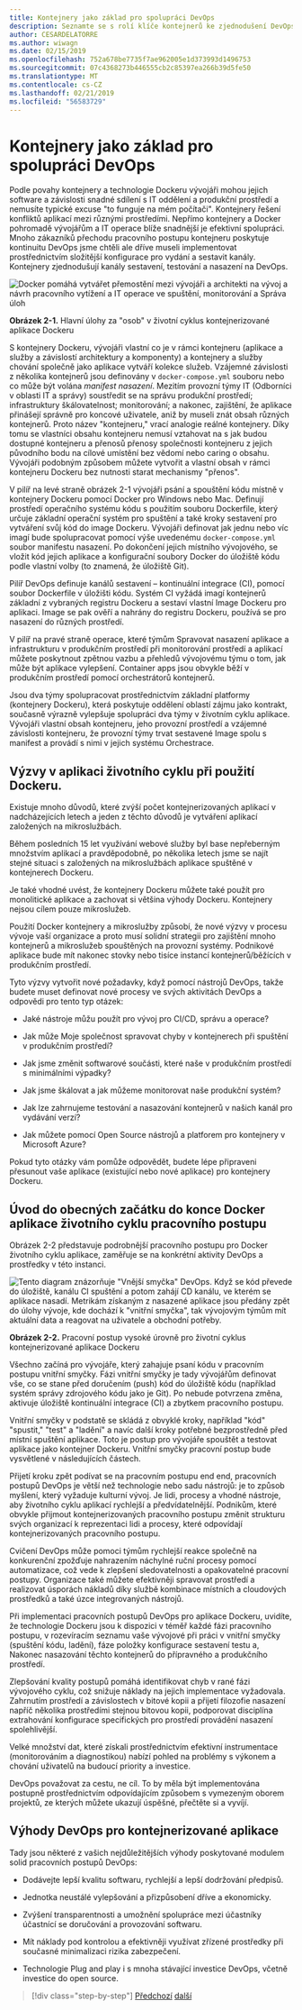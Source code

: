 ```yaml
---
title: Kontejnery jako základ pro spolupráci DevOps
description: Seznamte se s rolí klíče kontejnerů ke zjednodušení DevOps.
author: CESARDELATORRE
ms.author: wiwagn
ms.date: 02/15/2019
ms.openlocfilehash: 752a678be7735f7ae962005e1d373993d1496753
ms.sourcegitcommit: 07c4368273b446555cb2c85397ea266b39d5fe50
ms.translationtype: MT
ms.contentlocale: cs-CZ
ms.lasthandoff: 02/21/2019
ms.locfileid: "56583729"
---
```

# <a name="containers-as-the-foundation-for-devops-collaboration"></a>Kontejnery jako základ pro spolupráci DevOps

Podle povahy kontejnery a technologie Dockeru vývojáři mohou jejich software a závislosti snadné sdílení s IT oddělení a produkční prostředí a nemusíte typické excuse "to funguje na mém počítači". Kontejnery řešení konfliktů aplikací mezi různými prostředími. Nepřímo kontejnery a Docker pohromadě vývojářům a IT operace blíže snadnější je efektivní spolupráci. Mnoho zákazníků přechodu pracovního postupu kontejneru poskytuje kontinuitu DevOps jsme chtěli ale dříve museli implementovat prostřednictvím složitější konfigurace pro vydání a sestavit kanály. Kontejnery zjednodušují kanály sestavení, testování a nasazení na DevOps.

![Docker pomáhá vytvářet přemostění mezi vývojáři a architekti na vývoj a návrh pracovního vytížení a IT operace ve spuštění, monitorování a Správa úloh](./media/image1.png)

**Obrázek 2-1.** Hlavní úlohy za "osob" v životní cyklus kontejnerizované aplikace Dockeru

S kontejnery Dockeru, vývojáři vlastní co je v rámci kontejneru (aplikace a služby a závislostí architektury a komponenty) a kontejnery a služby chování společně jako aplikace vytváří kolekce služeb. Vzájemné závislosti z několika kontejnerů jsou definovány v `docker-compose.yml` souboru nebo co může být volána *manifest nasazení*. Mezitím provozní týmy IT (Odborníci v oblasti IT a správy) soustředit se na správu produkční prostředí; infrastruktury škálovatelnost; monitorování; a nakonec, zajištění, že aplikace přinášejí správně pro koncové uživatele, aniž by museli znát obsah různých kontejnerů. Proto název "kontejneru," vrací analogie reálné kontejnery. Díky tomu se vlastníci obsahu kontejneru nemusí vztahovat na s jak budou dostupné kontejneru a přenosů přenosy společnosti kontejneru z jejich původního bodu na cílové umístění bez vědomí nebo caring o obsahu. Vývojáři podobným způsobem můžete vytvořit a vlastní obsah v rámci kontejneru Dockeru bez nutnosti starat mechanismy "přenos".

V pilíř na levé straně obrázek 2-1 vývojáři psání a spouštění kódu místně v kontejnery Dockeru pomocí Docker pro Windows nebo Mac. Definují prostředí operačního systému kódu s použitím souboru Dockerfile, který určuje základní operační systém pro spuštění a také kroky sestavení pro vytváření svůj kód do image Dockeru. Vývojáři definovat jak jednu nebo víc imagí bude spolupracovat pomocí výše uvedenému `docker-compose.yml` soubor manifestu nasazení. Po dokončení jejich místního vývojového, se vložit kód jejich aplikace a konfigurační soubory Docker do úložiště kódu podle vlastní volby (to znamená, že úložiště Git).

Pilíř DevOps definuje kanálů sestavení – kontinuální integrace (CI), pomocí soubor Dockerfile v úložišti kódu. Systém CI vyžádá imagí kontejnerů základní z vybraných registru Dockeru a sestaví vlastní Image Dockeru pro aplikaci. Image se pak ověří a nahrány do registru Dockeru, používá se pro nasazení do různých prostředí.

V pilíř na pravé straně operace, které týmům Spravovat nasazení aplikace a infrastrukturu v produkčním prostředí při monitorování prostředí a aplikací můžete poskytnout zpětnou vazbu a přehledů vývojovému týmu o tom, jak může být aplikace vylepšení. Container apps jsou obvykle běží v produkčním prostředí pomocí orchestrátorů kontejnerů.

Jsou dva týmy spolupracovat prostřednictvím základní platformy (kontejnery Dockeru), která poskytuje oddělení oblastí zájmu jako kontrakt, současně výrazně vylepšuje spolupráci dva týmy v životním cyklu aplikace. Vývojáři vlastní obsah kontejneru, jeho provozní prostředí a vzájemné závislosti kontejneru, že provozní týmy trvat sestavené Image spolu s manifest a provádí s nimi v jejich systému Orchestrace.

## <a name="challenges-in-application-life-cycle-when-using-docker"></a>Výzvy v aplikaci životního cyklu při použití Dockeru.

Existuje mnoho důvodů, které zvýší počet kontejnerizovaných aplikací v nadcházejících letech a jeden z těchto důvodů je vytváření aplikací založených na mikroslužbách.

Během posledních 15 let využívání webové služby byl base nepřeberným množstvím aplikací a pravděpodobně, po několika letech jsme se najít stejné situaci s založených na mikroslužbách aplikace spuštěné v kontejnerech Dockeru.

Je také vhodné uvést, že kontejnery Dockeru můžete také použít pro monolitické aplikace a zachovat si většina výhody Dockeru. Kontejnery nejsou cílem pouze mikroslužeb.

Použití Docker kontejnery a mikroslužby způsobí, že nové výzvy v procesu vývoje vaší organizace a proto musí solidní strategii pro zajištění mnoho kontejnerů a mikroslužeb spouštěných na provozní systémy. Podnikové aplikace bude mít nakonec stovky nebo tisíce instancí kontejnerů/běžících v produkčním prostředí.

Tyto výzvy vytvořit nové požadavky, když pomocí nástrojů DevOps, takže budete muset definovat nové procesy ve svých aktivitách DevOps a odpovědi pro tento typ otázek:

- Jaké nástroje můžu použít pro vývoj pro CI/CD, správu a operace?

- Jak může Moje společnost spravovat chyby v kontejnerech při spuštění v produkčním prostředí?

- Jak jsme změnit softwarové součásti, které naše v produkčním prostředí s minimálními výpadky?

- Jak jsme škálovat a jak můžeme monitorovat naše produkční systém?

- Jak lze zahrnujeme testování a nasazování kontejnerů v našich kanál pro vydávání verzí?

- Jak můžete pomocí Open Source nástrojů a platforem pro kontejnery v Microsoft Azure?

Pokud tyto otázky vám pomůže odpovědět, budete lépe připraveni přesunout vaše aplikace (existující nebo nové aplikace) pro kontejnery Dockeru. 

## <a name="introduction-to-a-generic-end-to-end-docker-application-life-cycle-workflow"></a>Úvod do obecných začátku do konce Docker aplikace životního cyklu pracovního postupu

Obrázek 2-2 představuje podrobnější pracovního postupu pro Docker životního cyklu aplikace, zaměřuje se na konkrétní aktivity DevOps a prostředky v této instanci.

![Tento diagram znázorňuje "Vnější smyčka" DevOps. Když se kód převede do úložiště, kanálu CI spuštění a potom zahájí CD kanálu, ve kterém se aplikace nasadí. Metrikám získaným z nasazené aplikace jsou předány zpět do úlohy vývoje, kde dochází k "vnitřní smyčka", tak vývojovým týmům mít aktuální data a reagovat na uživatele a obchodní potřeby.](./media/image2.png)

**Obrázek 2-2.** Pracovní postup vysoké úrovně pro životní cyklus kontejnerizované aplikace Dockeru

Všechno začíná pro vývojáře, který zahajuje psaní kódu v pracovním postupu vnitřní smyčky. Fázi vnitřní smyčky je tady vývojářům definovat vše, co se stane před doručením (push) kód do úložiště kódu (například systém správy zdrojového kódu jako je Git). Po nebude potvrzena změna, aktivuje úložiště kontinuální integrace (CI) a zbytkem pracovního postupu.

Vnitřní smyčky v podstatě se skládá z obvyklé kroky, například "kód" "spustit," "test" a "ladění" a navíc další kroky potřebné bezprostředně před místní spuštění aplikace. Toto je postup pro vývojáře spouštět a testovat aplikace jako kontejner Dockeru. Vnitřní smyčky pracovní postup bude vysvětlené v následujících částech.

Přijetí kroku zpět podívat se na pracovním postupu end end, pracovních postupů DevOps je větší než technologie nebo sadu nástrojů: je to způsob myšlení, který vyžaduje kulturní vývoj. Je lidi, procesy a vhodné nástroje, aby životního cyklu aplikací rychlejší a předvídatelnější. Podnikům, které obvykle přijmout kontejnerizovaných pracovního postupu změnit strukturu svých organizací k reprezentaci lidi a procesy, které odpovídají kontejnerizovaných pracovního postupu.

Cvičení DevOps může pomoci týmům rychlejší reakce společně na konkurenční zpožďuje nahrazením náchylné ruční procesy pomocí automatizace, což vede k zlepšení sledovatelnosti a opakovatelné pracovní postupy. Organizace také můžete efektivněji spravovat prostředí a realizovat úsporách nákladů díky službě kombinace místních a cloudových prostředků a také úzce integrovaných nástrojů.

Při implementaci pracovních postupů DevOps pro aplikace Dockeru, uvidíte, že technologie Dockeru jsou k dispozici v téměř každé fázi pracovního postupu, v rozevíracím seznamu vaše vývojové při práci v vnitřní smyčky (spuštění kódu, ladění), fáze položky konfigurace sestavení testu a, Nakonec nasazování těchto kontejnerů do přípravného a produkčního prostředí.

Zlepšování kvality postupů pomáhá identifikovat chyb v rané fázi vývojového cyklu, což snižuje náklady na jejich implementace vyžadovala. Zahrnutím prostředí a závislostech v bitové kopii a přijetí filozofie nasazení napříč několika prostředími stejnou bitovou kopii, podporovat disciplína extrahování konfigurace specifických pro prostředí provádění nasazení spolehlivější.

Velké množství dat, které získali prostřednictvím efektivní instrumentace (monitorováním a diagnostikou) nabízí pohled na problémy s výkonem a chování uživatelů na budoucí priority a investice.

DevOps považovat za cestu, ne cíl. To by měla být implementována postupně prostřednictvím odpovídajícím způsobem s vymezeným oborem projektů, ze kterých můžete ukazují úspěšné, přečtěte si a vyvíjí.

## <a name="benefits-of-devops-for-containerized-applications"></a>Výhody DevOps pro kontejnerizované aplikace

Tady jsou některé z vašich nejdůležitějších výhody poskytované modulem solid pracovních postupů DevOps:

- Dodávejte lepší kvalitu softwaru, rychlejší a lepší dodržování předpisů.

- Jednotka neustálé vylepšování a přizpůsobení dříve a ekonomicky.

- Zvýšení transparentnosti a umožnění spolupráce mezi účastníky účastnící se doručování a provozování softwaru.

- Mít náklady pod kontrolou a efektivněji využívat zřízené prostředky při současné minimalizaci rizika zabezpečení.

- Technologie Plug and play i s mnoha stávající investice DevOps, včetně investice do open source.

>[!div class="step-by-step"]
>[Předchozí](index.md)
>[další](../Microsoft-platform-tools-containerized-apps/index.md)
